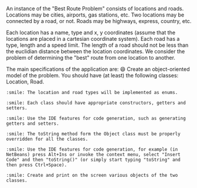 An instance of the "Best Route Problem" consists of locations and roads. Locations may be cities, airports, gas stations, etc.
Two locations may be connected by a road, or not. Roads may be highways, express, country, etc.

Each location has a name, type and x, y coordinates (assume that the locations are placed in a cartesian coordinate system).
Each road has a type, length and a speed limit. The length of a road should not be less than the euclidian distance between the location coordinates.
We consider the problem of determining the "best" route from one location to another.

The main specifications of the application are:
    :smile: Create an object-oriented model of the problem. You should have (at least) the following classes: Location, Road.
    
    :smile: The location and road types will be implemented as enums.
    
    :smile: Each class should have appropriate constructors, getters and setters.
    
    :smile: Use the IDE features for code generation, such as generating getters and setters.
    
    :smile: The toString method form the Object class must be properly overridden for all the classes.
    
    :smile: Use the IDE features for code generation, for example (in NetBeans) press Alt+Ins or invoke the context menu, select "Insert Code" and then "toString()" (or simply start typing "toString" and then press Ctrl+Space).
    
    :smile: Create and print on the screen various objects of the two classes.
